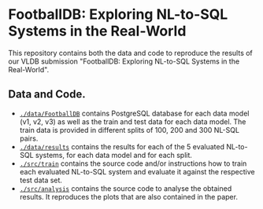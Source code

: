 # FootballDB: Exploring NL-to-SQL Systems in the Real-World

This repository contains both the data and code to reproduce the results of our VLDB submission "FootballDB: Exploring NL-to-SQL Systems in the Real-World".

## Data and Code.

- [`./data/FootballDB`](./data/FootballDB) contains PostgreSQL database for each data model (v1, v2, v3) as well as the train and test data for each data model. The train data is provided in different splits of 100, 200 and 300 NL-SQL pairs.
- [`./data/results`](./data/results) contains the results for each of the 5 evaluated NL-to-SQL systems, for each data model and for each split.
- [`./src/train`](.src/train) contains the source code and/or instructions how to train each evaluated NL-to-SQL system and evaluate it against the respective test data set.
- [`./src/analysis`](./src/analysis) contains the source code to analyse the obtained results. It reproduces the plots that are also contained in the paper.
